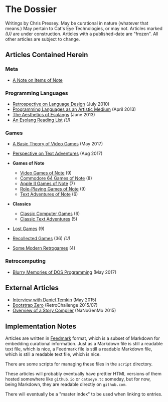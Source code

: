 The Dossier
===========

Writings by Chris Pressey.  May be curational in nature (whatever that means.)
May pertain to Cat's Eye Technologies, or may not.  Articles marked *(U)* are
under construction.  Articles with a published-date are "frozen".  All other
articles are subject to change.

Articles Contained Herein
-------------------------

### Meta

*   [A Note on Items of Note](article/A%20Note%20on%20Items%20of%20Note.md)

### Programming Languages

*   [Retrospective on Language Design](article/Retrospective%20on%20Language%20Design.md) (July 2010)
*   [Programming Languages as an Artistic Medium](article/Programming%20Languages%20as%20an%20Artistic%20Medium.md) (April 2013)
*   [The Aesthetics of Esolangs](article/The%20Aesthetics%20of%20Esolangs.md) (June 2013)
*   [An Esolang Reading List](article/An%20Esolang%20Reading%20List.md) *(U)*

### Games

*   [A Basic Theory of Video Games](article/A%20Basic%20Theory%20of%20Video%20Games.md) (May 2017)
*   [Perspective on Text Adventures](article/Perspective%20on%20Text%20Adventures.md) (Aug 2017)

*   **Games of Note**
    
    *   [Video Games of Note](article/Video%20Games%20of%20Note.md) (9)
    *   [Commodore 64 Games of Note](article/Commodore%2064%20Games%20of%20Note.md) (8)
    *   [Apple II Games of Note](article/Apple%20II%20Games%20of%20Note.md) (7)
    *   [Role-Playing Games of Note](article/Role-Playing%20Games%20of%20Note.md) (9)
    *   [Text Adventures of Note](article/Text%20Adventures%20of%20Note.md) (6)

*   **Classics**
    
    *   [Classic Computer Games](article/Classic%20Computer%20Games.md) (6)
    *   [Classic Text Adventures](article/Classic%20Text%20Adventures.md) (5)

*   [Lost Games](article/Lost%20Games.md) (9)
*   [Recollected Games](article/Recollected%20Games.md) (36) *(U)*
*   [Some Modern Retrogames](article/Some%20Modern%20Retrogames.md) (4)

### Retrocomputing

*   [Blurry Memories of DOS Programming](article/Blurry%20Memories%20of%20DOS%20Programming.md) (May 2017)

External Articles
-----------------

*   [Interview with Daniel Temkin](http://esoteric.codes/post/118780138572/interview-with-chris-pressey) (May 2015)
*   [Bootstrap Zero](https://github.com/catseye/SITU-SOL/tree/master/doc/bootstrap-zero) (RetroChallenge 2015/07)
*   [Overview of a Story Compiler](https://gist.github.com/cpressey/6324fff6ef0dfdf69b96) (NaNoGenMo 2015)

Implementation Notes
--------------------

Articles are written in [Feedmark][] format, which is a subset of Markdown
for embedding curational information.  Just as a Markdown file is still a
readable text file, which is nice, a Feedmark file is still a readable
Markdown file, which is still a readable text file, which is nice.

There are some scripts for managing these files in the `script` directory.

These articles will probably eventually have prettier HTML versions of them
hosted somewhere like `github.io` or `catseye.tc` someday, but for now,
being Markdown, they are readable directly on `github.com`.

There will eventually be a "master index" to be used when linking to entries.

[Feedmark]: https://github.com/catseye/Feedmark
